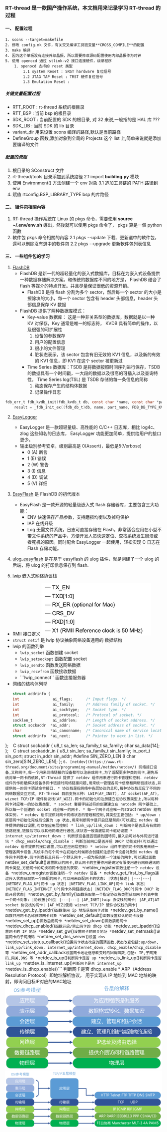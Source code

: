 ### RT-thread 是一款国产操作系统，本文档用来记录学习 RT-thread 的过程

#### 一、 配置过程
```
1. scons --target=makefile
2. 修改 config.mk 文件，有关交叉编译工具链变量**CROSS_COMPILE**的配置
3. make 编译
4. 因为这个单板没有连接外部晶振，所以需要修改源码配置使用内部晶振作为时钟
5. 使用 openocd 通过 stlink-v2 接口连接硬件，烧录程序
	1. openocd 支持的 reset 类型
		1.1 system Reset : SRST hardware 复位信号
		1.2 JTAG TAP Reset : TRST 硬件复位信号
		1.3 Emulation Reset :
```

##### 关键变量配置过程

* RTT_ROOT : rt-thread 系统的根目录
* RTT_BSP : 当前 bsp 的根目录
* SDK_ROOT : 当前配置的 SDK 的根目录, 对 32 来说,一般指的是 HAL 库 ???
* SDK_LIB : 当前 SDK 的 lib 目录
* variant_dir 用来设置 scons 编译的路径,默认是当前路径
* DefineGroup 函数,添加对象到全局的 Projects 这个 list 上,简单来说就是添加要编译的文件

##### 配置的流程

1. 根目录的 SConstruct 文件
2. rt-thread/tools 目录添加到系统路径
2.1 import **building.py** 模块
3. 使用 Environment() 方法创建一个 env 对象
3.1 追加工具链的 PATH 路径到 env
4. 赋值 rtconfig.BSP_LIBRARY_TYPE bsp 的库路径

#### 二、 組件包相關內容
1. RT-thread 操作系統在 Linux 的 pkgs 命令，需要使用 **source ~/.env/env.sh** 導出，然後就可以使用 pkgs 命令了， pkgs 算是一個 python 函數
2. 軟件包 pkgs 命令相關的內容
    2.1 pkgs --update 下載、更新選中的軟件包，還可以刪除沒有選中的軟件包
    2.2 pkgs --upgrade 更新軟件包列表信息


#### 三、 一些组件包的学习
1. [FlashDB](https://github.com/armink/FlashDB)
	* FlashDB 是新一代的超轻量化的嵌入式数据库，目标在为嵌入式设备提供一种数据存储解决方案。和传统的数据库不同的地方是， FlashDB 结合了 flash 等媒介的特点开发。并且尽量保证很低的资源开销。
		* FlashDB 是将 flash 分割为多个 sector，然后每一个 sector 的大小是擦除块的大小，每一个 sector 包含有 header 头部信息，header 头部信息保存 KV 数据
	* FlashDB 提供了两种数据库模式：
		* Key-value 数据库： 这是一种非关系型的数据库，数据就是以一种 KV 对保存，Key 通常是唯一的标志符， KVDB 具有简单的操作，以及很强的可扩展性
			1. 设备的参数保存
			2. 用户的配置信息
			3. 很小的文件管理
			4. 脏状态表示，该 sector 包含有旧无效的 KV1 信息，以及新的有效的 KV1 信息，即 KV1 在这个 sector 被更新过
		* Time Series 数据库：TSDB 是将数据按照时间序列进行保存，TSDB 的数据具有一个时间戳，一大段的数据以及很高的可插入以及查询特性， Time Series log(TSL) 是 TSDB 存储的每一条信息的简称
			1. 动态保存产生的结构体数据
			2. 记录操作日志
``` C
fdb_err_t fdb_kvdb_init(fdb_kvdb_t db, const char *name, const char *part_name, struct fdb_default_kv *default_kv, void *user_data)
    result = _fdb_init_ex((fdb_db_t)db, name, part_name, FDB_DB_TYPE_KV, user_data);

```

2. [EasyLogger](https://github.com/armink/EasyLogger.git)
	* EasyLogger 是一款超轻量级、高性能的 C/C++ 日志库，相比 log4c、zlog 这些知名的日志库， EasyLogger 功能更加简单，提供给用户的接口更少。
	* 输出级别参考安卓，级别最高是 0(Assert)，最低是5(Verbose)
		* 0 (A) 断言
		* 1 (E) 错误
		* 2 (W) 警告
		* 3 (I) 信息
		* 4 (D) 调试
		* 5 (V) 详细

3. [EasyFlash](https://github.com/armink/EasyFlash.git) 是 FlashDB 的初代版本
	* EasyFlash 是一款开源的轻量级嵌入式 flash 存储器库，主要包含三大功能：
		* ENV 快速保存产品参数，支持磨损均衡以及掉电保护
		* IAP 在线升级
		* Log 无需文件系统，日志可直接存储在 Flash。非常适合应用在小型不带文件系统的产品中，方便开发人员快速定位、查找系统发生崩溃或者死机的原因。同时配合 EasyLogger 一起使用，轻松实现 C 日志在 Flash 存储功能。

4. [ulog_easyflash](https://github.com/armink-rtt-pkgs/ulog_easyflash.git) 是在基于 easyflash 的 ulog 插件，就是创建了一个 ulog 的后端，将 ulog 的打印信息保存到 flash.
5. [lwip]() 嵌入式网络协议栈
* RMII 接口定义
![](figures/rmii.png)
* ```struct netif``` 是 lwip 协议抽象网络设备通用的 数据结构
*  lwip 的函数列举
	* ```lwip_socket``` 函数创建 socket
	* ```lwip_setsockopt``` 函数配置 socket
	* ```lwip_sendto``` 函数发送网络数据
	* ```lwip_recvfrom``` 函数接收数据
	* ```lwip_connect`` 函数连接服务器
* 网络的结构体列举
    ``` C
    struct addrinfo {
    int               ai_flags;      /* Input flags. */
    int               ai_family;     /* Address family of socket. */
    int               ai_socktype;   /* Socket type. */
    int               ai_protocol;   /* Protocol of socket. */
    socklen_t         ai_addrlen;    /* Length of socket address. */
    struct sockaddr  *ai_addr;       /* Socket address of socket. */
    char             *ai_canonname;  /* Canonical name of service location. */
    struct addrinfo  *ai_next;       /* Pointer to next in list. */
};
    ```
    ``` C
    struct sockaddr {
      u8_t        sa_len;
      sa_family_t sa_family;
      char        sa_data[14];
    };
    ```
    ``` C
    struct sockaddr_in {
      u8_t            sin_len;
      sa_family_t     sin_family;
      in_port_t       sin_port;
      struct in_addr  sin_addr;
    #define SIN_ZERO_LEN 8
      char            sin_zero[SIN_ZERO_LEN];
    };
    ```
6. [netdev](https://www.rt-thread.org/document/site/programming-manual/netdev/netdev/) 网络接口设备,又称网卡,每一个用来网络链接的设备都可以注册成网卡,为了适配更多种类的网卡,避免系统对单一网卡的依赖,RT-Thread 提供了 netdev 组件用来进行网卡管理和控制. netdev 组件的作用是解决设备多网卡链接时网络链接问题,用来统一管理各网卡信息和网络链接状态,并提供统一的网卡调试命令接口.
	* 协议栈是指网络中各层协议的总和,每种协议栈反应了不同的网络数据交互方式, RT-Thread 目前支持三种: LWIP(AF_INET), AT socket(AF_AT), wiznet TCP/IP 硬件协议栈(AF_WIZ).网卡的初始化和注册建立在协议簇类型上,所以每种网卡对应唯一的协议簇类型.
	* socket 套接字描述符的创建建立在 netdedv 网卡基础上,所以每一个创建的 socket 对应唯一的网卡.
	* 每一个网卡对应唯一的 ```struct netdev``` 结构体实例.
	* netdev 组件提供对网卡网络状态的管理和控制,其类型主要包括:
		* up/down : 底层网卡初始化完成后设置为 up 状态,用来判断网卡是开启还是禁用(可以通过 netdev 组件提供的接口设置,可以在应用层控制)
		* link_up/link_down : 判断网卡是否具有有效的链路链接,链接后可以与其他网络进行通信,该状态一般由底层网卡驱动设置
		* internet_up/internet_down : 判断该设备是否链接到因特网,接入后可以与外网进行通讯
		* dhcp_enable/dhcp_disable : 判断当前网口是否开启 DHCP 功能支持(可以通过 netdev 组件提供的接口设置,可以在应用层控制)
	* netdev 组件中提供网卡列表用来统一管理各网卡设备,系统中的每个网卡在初始化时候都会创建和注册网卡设备对象到 netdev 组件网卡列表中.网卡列表有且只有一个默认网卡,一般为系统第一个注册的网卡,可以通过函数```netdev_set_default()``` 设置默认的网卡,默认网卡的主要作用是确定有限使用进行网络通讯的网卡类型,方便网卡的切换和网卡信息的获取.
		* ```netdev_register``` 函数注册一个 netdev 设备
		* ```netdev_unregister```函数注销一个 netdev 设备
		* ```netdev_get_first_by_flags``` 通过传入状态获取第一个匹配的网卡,可以用来匹配网卡的状态:
		|状态|描述|
		|---|---|
		|NETDEV_FLAG_UP|网卡 up 状态|
		|NETDEV_FLAG_LINK_UP|网卡 link 状态|
		|NETDEV_FLAG_INTERNET_UP|网卡外网链接状态|
		|NETDEV_FLAG_DHCP|网卡 DHCP 功能开启状态|
		* ```netdev_get_by_family()``` 函数获取第一个指定协议簇类型获取网卡列表中第一个网卡对象:
		|协议簇|介绍|
		|---|---|
		|AF_INET|lwip 协议栈的网卡|
		|AF_AT|AT socket 协议栈的网卡|
		|AF_WIZ|使用 wiznet TCP/IP 硬件协议栈的网卡|
		* ```netdev_get_by_ipaddr()``` 函数使用 ip 地址获取网卡对象
		* ```netdev_get_by_name()``` 函数只用网卡名称获取网卡对象
		* ```netdev_set_default()``` 函数设置默认的网卡设备
		* ```netdev_set_up()``` 函数启用网卡
		* ```netdev_set_down()``` 函数禁用网卡
		* ```netdev_dhcp_enabled()``` 函数开启/禁止网卡的 dhcp 功能
		* ```netdev_set_ipaddr()``` 设置网卡的 IP 地址
		* ```netdev_set_gw()``` 设置网卡的网关地址
		* ```netdev_set_netmask()``` 设置网卡的子网掩码
		* ```netdev_set_dns_server()``` 设置 dns
		* ```netdev_set_status_callback()``` 设置网卡状态改变的回调函数,状态改变包括:up/down, link_up/link_down, internet_up/internet_down, dhcp_enable/dhcp_disable 等
		* ```netdev_set_addr_callback``` 设置网卡地址信息改变时的回调函数,包括: IP,子网掩码,网关,DNS 等
		* ```netdev_is_up()``` 判断网卡是否 up
		* ```netdev_is_link_up()``` 判断网卡是否 link_up
		* ```netdev_is_internet_up()``` 判断网卡是否 internet_up
		* ```netdev_is_dhcp_enable()``` 判断网卡是否 dhcp_enable
	* ARP（Address Resolution Protocol）即地址解析协议， 用于实现从 IP 地址到 MAC 地址的映射，即询问目标IP对应的MAC地址
![osi](figures/osi.png)
![osi](figures/tcpip.png)
